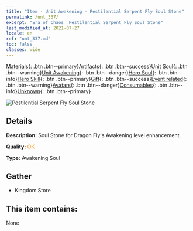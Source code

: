 ```yaml
---
title: "Item - Unit Awakening - Pestilential Serpent Fly Soul Stone"
permalink: /unt_337/
excerpt: "Era of Chaos  Pestilential Serpent Fly Soul Stone"
last_modified_at: 2021-07-27
locale: en
ref: "unt_337.md"
toc: false
classes: wide
---
```

 [Materials](/Items/){: .btn .btn--primary}[Artifacts](/Items/Artifacts/){: .btn .btn--success}[Unit Soul](/Items/UnitSoul/){: .btn .btn--warning}[Unit Awakening](/Items/UnitAwakening/){: .btn .btn--danger}[Hero Soul](/Items/HeroSoul/){: .btn .btn--info}[Hero Skill](/Items/HeroSkill/){: .btn .btn--primary}[Gift](/Items/Gift/){: .btn .btn--success}[Event related](/Items/Events/){: .btn .btn--warning}[Avatars](/Items/Avatars/){: .btn .btn--danger}[Consumables](/Items/Consumables/){: .btn .btn--info}[Unknown](/Items/Unknown/){: .btn .btn--primary}

 ![Pestilential Serpent Fly Soul Stone](/images/u/tia_longying.jpg)

## Details
 **Description:** Soul Stone for Dragon Fly's Awakening level enhancement.

 **Quality:** <span style="color: #FF8C00">OK</span>

 **Type:** Awakening Soul

## Gather

*    Kingdom Store 

## This item contains:

  None

